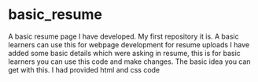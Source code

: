 # basic_resume
A basic resume page I have developed. My first repository it is. A basic learners can use this for webpage development for resume uploads
I have added some basic details which were asking in resume, this is for basic learners you can use this code and make changes. The basic idea you can get with this.
I had provided html and css code 

